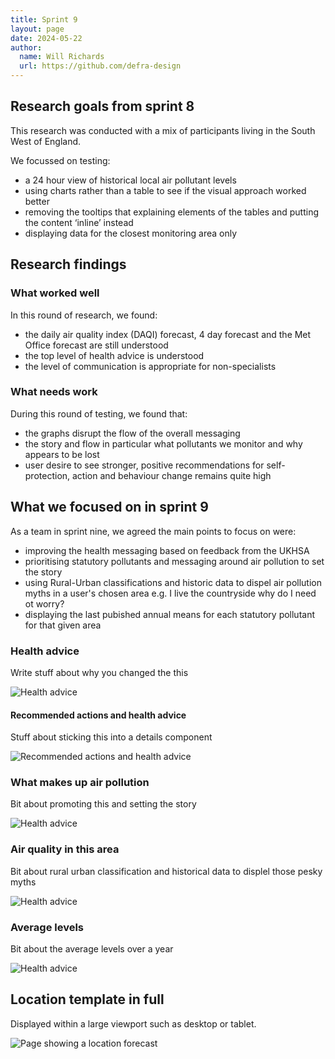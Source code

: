 ```yaml
---
title: Sprint 9
layout: page
date: 2024-05-22
author:
  name: Will Richards
  url: https://github.com/defra-design
---
```


## Research goals from sprint 8

This research was conducted with a mix of participants living in the South West of England.

We focussed on testing: 
* a 24 hour view of historical local air pollutant levels
* using charts rather than a table to see if the visual approach worked better
* removing the tooltips that explaining elements of the tables and putting the content ‘inline’ instead
* displaying data for the closest monitoring area only 



## Research findings

### What worked well

In this round of research, we found:
* the daily air quality index (DAQI) forecast, 4 day forecast and the Met Office forecast are still understood
* the top level of health advice is understood
* the level of communication is appropriate for non-specialists 



### What needs work

During this round of testing, we found that:
* the graphs disrupt the flow of the overall messaging 
* the story and flow in particular what pollutants we monitor and why appears to be lost
* user desire to see stronger, positive recommendations for self-protection, action and behaviour change remains quite high 




## What we focused on in sprint 9

As a team in sprint nine, we agreed the main points to focus on were:  

* improving the health messaging based on feedback from the UKHSA
* prioritising statutory pollutants and messaging around air pollution to set the story
* using Rural-Urban classifications and historic data to dispel air pollution myths in a user's chosen area e.g. I live the countryside why do I need ot worry?
* displaying the last pubished annual means for each statutory pollutant for that given area  



### Health advice

Write stuff about why you changed the this 

![Health advice](../../images/sprint-nine/health-advice.png "")

   

#### Recommended actions and health advice

Stuff about sticking this into a details component

![Recommended actions and health advice](../../images/sprint-nine/details.png "")


### What makes up air pollution

Bit about promoting this and setting the story

![Health advice](../../images/sprint-nine/what-makes-air-pollution.png "")


### Air quality in this area

Bit about rural urban classification and historical data to displel those pesky myths

![Health advice](../../images/sprint-nine/air-quality-in-this-area.png "")



### Average levels

Bit about the average levels over a year

![Health advice](../../images/sprint-nine/average-levels.png "")


## Location template in full

Displayed within a large viewport such as desktop or tablet.

![Page showing a location forecast](../../images/sprint-nine/location.png "")




